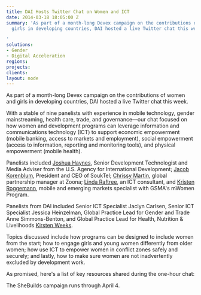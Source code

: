 ```yaml
---
title: DAI Hosts Twitter Chat on Women and ICT
date: 2014-03-18 18:05:00 Z
summary: 'As part of a month-long Devex campaign on the contributions of women and
  girls in developing countries, DAI hosted a live Twitter chat this week.

'
solutions:
- Gender
- Digital Acceleration
regions: 
projects: 
clients: 
layout: node
---
```


As part of a month-long Devex campaign on the contributions of women and girls in developing countries, DAI hosted a live Twitter chat this week.

With a stable of nine panelists with experience in mobile technology, gender mainstreaming, health care, trade, and governance—our chat focused on how women and development programs can leverage information and communications technology (ICT) to support economic empowerment (mobile banking, access to markets and employment), social empowerment (access to information, reporting and monitoring tools), and physical empowerment (mobile health).

Panelists included [Joshua Haynes][2], Senior Development Technologist and Media Adviser from the U.S. Agency for International Development; [Jacob Korenblum][3], President and CEO of SoukTel; [Chrissy Martin][4], global partnership manager at Zoona; [Linda Raftree][5], an ICT consultant, and [Kristen Roggemann][6], mobile and emerging markets specialist with GSMA's mWomen Program.

Panelists from DAI included Senior ICT Specialist Jaclyn Carlsen, Senior ICT Specialist Jessica Heinzelman, Global Practice Lead for Gender and Trade Anne Simmons-Benton, and Global Practice Lead for Health, Nutrition & Livelihoods [Kirsten Weeks][7].

Topics discussed include how programs can be designed to include women from the start; how to engage girls and young women differently from older women; how use ICT to empower women in conflict zones safely and securely; and lastly, how to make sure women are not inadvertently excluded by development work.

As promised, here's a list of key resources shared during the one-hour chat:

The SheBuilds campaign runs through April 4.

[1]: https://pages.devex.com/She-Builds.html
[2]: https://twitter.com/joshuahaynes
[3]: https://twitter.com/souktel
[4]: https://twitter.com/chrissiy
[5]: http://lindaraftree.com/about/
[6]: https://twitter.com/GSMAmWomen
[7]: /who-we-are/our-team/kirsten-weeks

